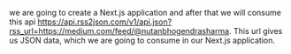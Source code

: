 we are going to create a Next.js application and after that we will consume this api https://api.rss2json.com/v1/api.json?rss_url=https://medium.com/feed/@nutanbhogendrasharma. This url gives us JSON data, which we are going to consume in our Next.js application.